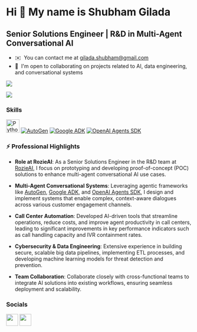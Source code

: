 # Hi 👋 My name is Shubham Gilada

## Senior Solutions Engineer | R\&D in Multi-Agent Conversational AI

* ✉️  You can contact me at [gilada.shubham@gmail.com](mailto:gilada.shubham@gmail.com)
* 🤝  I'm open to collaborating on projects related to AI, data engineering, and conversational systems

![](https://komarev.com/ghpvc/?username=giladashubham)

<a href="https://www.github.com/giladashubham" target="_blank" rel="noreferrer"><img
src="https://img.shields.io/github/followers/giladashubham?logo=github&style=for-the-badge&color=0891b2&labelColor=1c1917" /></a>

### Skills

<p align="left">
<a href="https://www.python.org/" target="_blank" rel="noreferrer"><img src="https://raw.githubusercontent.com/danielcranney/readme-generator/main/public/icons/skills/python-colored.svg" width="36" height="36" alt="Python" /></a>
<a href="https://github.com/microsoft/autogen" target="_blank" rel="noreferrer"><img src="https://img.shields.io/badge/AutoGen-0078D4?style=for-the-badge&logo=Microsoft&logoColor=white" alt="AutoGen" /></a>
<a href="https://google.github.io/adk-docs/" target="_blank" rel="noreferrer"><img src="https://img.shields.io/badge/Google%20ADK-4285F4?style=for-the-badge&logo=Google&logoColor=white" alt="Google ADK" /></a>
<a href="https://openai.github.io/openai-agents-python/" target="_blank" rel="noreferrer"><img src="https://img.shields.io/badge/OpenAI%20Agents%20SDK-412991?style=for-the-badge&logo=OpenAI&logoColor=white" alt="OpenAI Agents SDK" /></a>
</p>

### ⚡ Professional Highlights

* **Role at RozieAI**: As a Senior Solutions Engineer in the R\&D team at [RozieAI](https://www.rozieai.com/), I focus on prototyping and developing proof-of-concept (POC) solutions to enhance multi-agent conversational AI use cases.

* **Multi-Agent Conversational Systems**: Leveraging agentic frameworks like [AutoGen](https://github.com/microsoft/autogen), [Google ADK](https://google.github.io/adk-docs/), and [OpenAI Agents SDK](https://openai.github.io/openai-agents-python/), I design and implement systems that enable complex, context-aware dialogues across various customer engagement channels.

* **Call Center Automation**: Developed AI-driven tools that streamline operations, reduce costs, and improve agent productivity in call centers, leading to significant improvements in key performance indicators such as call handling capacity and IVR containment rates.

* **Cybersecurity & Data Engineering**: Extensive experience in building secure, scalable big data pipelines, implementing ETL processes, and developing machine learning models for threat detection and prevention.

* **Team Collaboration**: Collaborate closely with cross-functional teams to integrate AI solutions into existing workflows, ensuring seamless deployment and scalability.

### Socials

<p align="left">
<a href="https://www.github.com/giladashubham" target="_blank" rel="noreferrer"><img src="https://raw.githubusercontent.com/danielcranney/readme-generator/main/public/icons/socials/github-dark.svg" width="32" height="32" /></a>
<a href="https://www.linkedin.com/in/shubhamgilada" target="_blank" rel="noreferrer"><img src="https://raw.githubusercontent.com/danielcranney/readme-generator/main/public/icons/socials/linkedin.svg" width="32" height="32" /></a>
</p>
